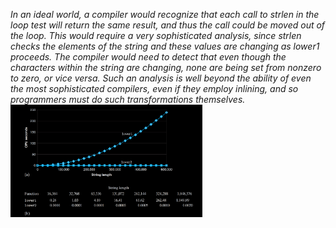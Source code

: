 *In an ideal world, a compiler would recognize that each call to* *strlen* *in* *the loop test will return the same result, and thus the call could be moved out of* *the loop. This would require a very sophisticated analysis, since* *strlen* *checks* *the elements of the string and these values are changing as* *lower1* *proceeds. The* *compiler would need to detect that even though the characters within the string are* *changing, none are being set from nonzero to zero, or vice versa. Such an analysis* *is well beyond the ability of even the most sophisticated compilers, even if they* *employ inlining, and so programmers must do such transformations themselves.* <img src="./1.png" alt="img" style="zoom:30%;" />
